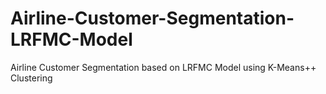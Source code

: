 # Airline-Customer-Segmentation-LRFMC-Model
Airline Customer Segmentation based on LRFMC Model using K-Means++ Clustering
